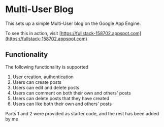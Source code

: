 # Multi-User Blog

This sets up a simple Multi-User blog on the Google App Engine.

To see this in action, visit [https://fullstack-158702.appspot.com](https://fullstack-158702.appspot.com) 

## Functionality

The following functionality is supported

1. User creation, authentication
2. Users can create posts
3. Users can edit and delete posts
4. Users can comment on both their own and others' posts
5. Users can delete posts that they have created
6. Users can like both their own and others' posts

Parts 1 and 2 were provided as starter code, and the rest has been added by me


